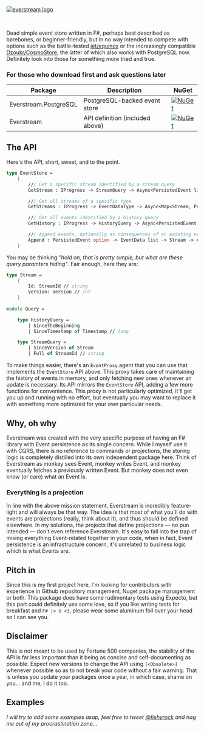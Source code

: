 [![everstream logo](https://raw.github.com/everstream/gists/master/everstream.png)](https://everstream.org)
<!--# everstream-->
  
<br/>

Dead simple event store written in F#, perhaps best described as barebones, or beginner-friendly, but in no way intended to compete with options such as the battle-tested [jet/equinox](https://github.com/jet/equinox/blob/master/README.md) or the increasingly compatible [Dzoukr/CosmoStore](https://github.com/Dzoukr/CosmoStore/blob/master/README.md), the latter of which also works with PostgreSQL now. Definitely look into those for something more tried and true.

### For those who download first and ask questions later

| Package | Description | NuGet
|---|---|---|
| Everstream.PostgreSQL | PostgreSQL-backed event store | [![NuGet](https://img.shields.io/nuget/v/Everstream.PostgreSQL.svg?style=flat)](https://www.nuget.org/packages/Everstream.PostgreSQL/) |
| Everstream | API definition (included above) | [![NuGet](https://img.shields.io/nuget/v/Everstream.svg?style=flat)](https://www.nuget.org/packages/Everstream/) |

## The API

Here's the API, short, sweet, and to the point.
```fsharp
type EventStore =
    {
        /// Get a specific stream identified by a stream query
        GetStream : IProgress -> StreamQuery -> Async<PersistedEvent list>

        /// Get all streams of a specific type
        GetStreams : IProgress -> EventDataType -> Async<Map<Stream, PersistedEvent list>>

        /// Get all events identified by a history query
        GetHistory : IProgress -> HistoryQuery -> Async<PersistedEvent list>

        /// Append events, optionally as consequences of an existing event
        Append : PersistedEvent option -> EventData list -> Stream -> Async<PersistedEvent list>
    }
```
You may be thinking _"hold on, that is pretty simple, but what are these query paramters hiding"_.
Fair enough, here they are:
```fsharp
type Stream =
    {
        Id: StreamId // string
        Version: Version // int
    }
    
module Query =

    type HistoryQuery =
        | SinceTheBeginning
        | SinceTimestamp of Timestamp // long

    type StreamQuery =
        | SinceVersion of Stream
        | Full of StreamId // string
```
To make things easier, there's an `EventProxy` agent that you can use that implements the `EventStore` API above. This proxy takes care of maintaining the history of events in memory, and only fetching new ones whenever an update is necessary. Its API mirrors the `EventStore` API, adding a few more functions for convenience. This proxy is not particularly optimized, it'll get you up and running with no effort, but eventually you may want to replace it with something more optimized for your own particular needs.

## Why, oh why

Everstream was created with the very specific purpose of having an F# library with Event persistence as its single concern. While I myself use it with CQRS, there is no reference to commands or projections, the storing logic is completely distilled into its own independent package here. Think of Everstream as monkey sees Event, monkey writes Event, and monkey eventually fetches a previously written Event. But monkey does not even know (or care) what an Event is.

### Everything is a projection

In line with the above mission statement, Everstream is incredibly feature-light and will always be that way. The idea is that most of what you'll do with events are projections (really, think about it), and thus should be defined elsewhere. In my solutions, the projects that define projections — no pun intended — don't even reference Everstream. It's easy to fall into the trap of mixing everything Event-related together in your code, when in fact, Event persistence is an infrastructure concern, it's unrelated to business logic which is what Events are.

## Pitch in

Since this is my first project here, I'm looking for contributors with experience in Github repository management, Nuget package management or both. This package does have some rudimentary tests using Expecto, but this part could definitely use some love, so if you like writing tests for breakfast and `F# |> U <3`, please wear some aluminum foil over your head so I can see you.

## Disclaimer

This is not meant to be used by Fortune 500 companies, the stability of the API is far less important than it being as concise and self-documenting as possible. Expect new versions to change the API using `[<Obsolete>]` whenever possible so as to not break your code without a fair warning. That is unless you update your packages once a year, in which case, shame on you... and me, I do it too.

## Examples

_I will try to add some examples asap, feel free to tweet [@fishyrock](https://twitter.com/fishyrock) and nag me out of my procrastination zone..._
